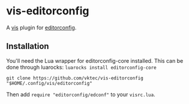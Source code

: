 # vis-editorconfig

A [vis][vis] plugin for [editorconfig][ec].

[vis]: https://github.com/martanne/vis
[ec]: http://editorconfig.org/

## Installation

You'll need the Lua wrapper for editorconfig-core installed. This can be done through luarocks: `luarocks install editorconfig-core`

```shell
git clone https://github.com/vktec/vis-editorconfig "$HOME/.config/vis/editorconfig"
```

Then add `require "editorconfig/edconf"` to your `visrc.lua`.
